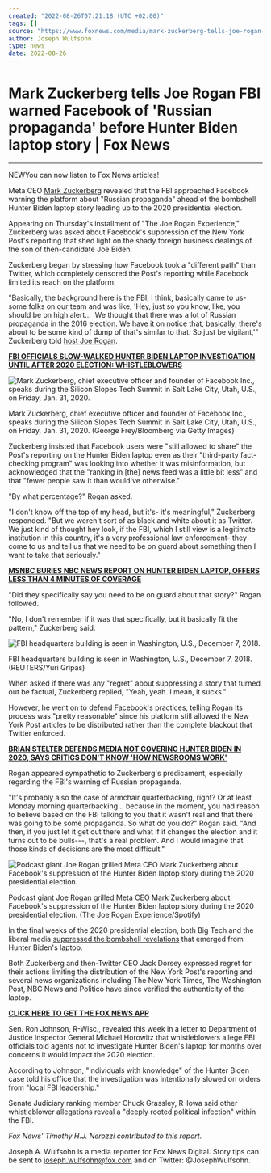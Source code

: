 ```yaml
---
created: "2022-08-26T07:21:18 (UTC +02:00)"
tags: []
source: "https://www.foxnews.com/media/mark-zuckerberg-tells-joe-rogan-fbi-warned-facebook-of-russian-propaganda-before-hunter-biden-laptop-story"
author: Joseph Wulfsohn
type: news
date: 2022-08-26
---
```


# Mark Zuckerberg tells Joe Rogan FBI warned Facebook of 'Russian propaganda' before Hunter Biden laptop story | Fox News

---

NEWYou can now listen to Fox News articles!

Meta CEO [Mark Zuckerberg](https://www.foxnews.com/category/person/mark-zuckerberg) revealed that the FBI approached Facebook warning the platform about "Russian propaganda" ahead of the bombshell Hunter Biden laptop story leading up to the 2020 presidential election. 

Appearing on Thursday's installment of "The Joe Rogan Experience," Zuckerberg was asked about Facebook's suppression of the New York Post's reporting that shed light on the shady foreign business dealings of the son of then-candidate Joe Biden.

Zuckerberg began by stressing how Facebook took a "different path" than Twitter, which completely censored the Post's reporting while Facebook limited its reach on the platform. 

"Basically, the background here is the FBI, I think, basically came to us- some folks on our team and was like, 'Hey, just so you know, like, you should be on high alert…  We thought that there was a lot of Russian propaganda in the 2016 election. We have it on notice that, basically, there's about to be some kind of dump of that's similar to that. So just be vigilant,'" Zuckerberg told [host Joe Rogan](https://www.foxnews.com/media/joe-rogan-stephen-colbert-covid-democrats).  

[**FBI OFFICIALS SLOW-WALKED HUNTER BIDEN LAPTOP INVESTIGATION UNTIL AFTER 2020 ELECTION: WHISTLEBLOWERS**](https://www.foxnews.com/politics/fbi-officials-slow-walked-hunter-biden-laptop-investigation-until-after-2020-election-whistleblowers)

![Mark Zuckerberg, chief executive officer and founder of Facebook Inc., speaks during the Silicon Slopes Tech Summit in Salt Lake City, Utah, U.S., on Friday, Jan. 31, 2020.](https://a57.foxnews.com/static.foxnews.com/foxnews.com/content/uploads/2022/08/640/320/GettyImages-1197863837.jpg?ve=1&tl=1)

Mark Zuckerberg, chief executive officer and founder of Facebook Inc., speaks during the Silicon Slopes Tech Summit in Salt Lake City, Utah, U.S., on Friday, Jan. 31, 2020. (George Frey/Bloomberg via Getty Images)

Zuckerberg insisted that Facebook users were "still allowed to share" the Post's reporting on the Hunter Biden laptop even as their "third-party fact-checking program" was looking into whether it was misinformation, but acknowledged that the "ranking in \[the\] news feed was a little bit less" and that "fewer people saw it than would've otherwise."

"By what percentage?" Rogan asked. 

"I don't know off the top of my head, but it's- it's meaningful," Zuckerberg responded. "But we weren't sort of as black and white about it as Twitter. We just kind of thought hey look, if the FBI, which I still view is a legitimate institution in this country, it's a very professional law enforcement- they come to us and tell us that we need to be on guard about something then I want to take that seriously."

[**MSNBC BURIES NBC NEWS REPORT ON HUNTER BIDEN LAPTOP, OFFERS LESS THAN 4 MINUTES OF COVERAGE**](https://www.foxnews.com/media/msnbc-buries-nbc-news-hunter-biden-laptop-report)

"Did they specifically say you need to be on guard about that story?" Rogan followed.

"No, I don't remember if it was that specifically, but it basically fit the pattern," Zuckerberg said. 

![FBI headquarters building is seen in Washington, U.S., December 7, 2018. ](https://a57.foxnews.com/static.foxnews.com/foxnews.com/content/uploads/2022/08/640/320/2018-12-07T175106Z_638792288_RC1AD5EDA230_RTRMADP_3_USA-TRUMP-BARR.jpg?ve=1&tl=1)

FBI headquarters building is seen in Washington, U.S., December 7, 2018.  (REUTERS/Yuri Gripas)

When asked if there was any "regret" about suppressing a story that turned out be factual, Zuckerberg replied, "Yeah, yeah. I mean, it sucks." 

However, he went on to defend Facebook's practices, telling Rogan its process was "pretty reasonable" since his platform still allowed the New York Post articles to be distributed rather than the complete blackout that Twitter enforced. 

[**BRIAN STELTER DEFENDS MEDIA NOT COVERING HUNTER BIDEN IN 2020, SAYS CRITICS DON'T KNOW 'HOW NEWSROOMS WORK'**](https://www.foxnews.com/media/cnn-brian-stelter-hunter-biden-disinformation-conference)

Rogan appeared sympathetic to Zuckerberg's predicament, especially regarding the FBI's warning of Russian propaganda. 

"It's probably also the case of armchair quarterbacking, right? Or at least Monday morning quarterbacking… because in the moment, you had reason to believe based on the FBI talking to you that it wasn't real and that there was going to be some propaganda. So what do you do?" Rogan said. "And then, if you just let it get out there and what if it changes the election and it turns out to be bulls---, that's a real problem. And I would imagine that those kinds of decisions are the most difficult."

![Podcast giant Joe Rogan grilled Meta CEO Mark Zuckerberg about Facebook's suppression of the Hunter Biden laptop story during the 2020 presidential election.](https://a57.foxnews.com/static.foxnews.com/foxnews.com/content/uploads/2022/08/640/320/Joe-Rogan-1-CCjpg.jpg?ve=1&tl=1)

Podcast giant Joe Rogan grilled Meta CEO Mark Zuckerberg about Facebook's suppression of the Hunter Biden laptop story during the 2020 presidential election. (The Joe Rogan Experience/Spotify)

In the final weeks of the 2020 presidential election, both Big Tech and the liberal media [suppressed the bombshell revelations](https://www.foxnews.com/media/hunter-biden-coverage-liberal-media-smear-campaign-russian-disinformation) that emerged from Hunter Biden's laptop. 

Both Zuckerberg and then-Twitter CEO Jack Dorsey expressed regret for their actions limiting the distribution of the New York Post's reporting and several news organizations including The New York Times, The Washington Post, NBC News and Politico have since verified the authenticity of the laptop.

[**CLICK HERE TO GET THE FOX NEWS APP**](https://foxnews.onelink.me/xLDS?pid=AppArticleLink&af_dp=foxnewsaf%3A%2F%2F&af_web_dp=https%3A%2F%2Fwww.foxnews.com%2Fapps-products)

Sen. Ron Johnson, R-Wisc., revealed this week in a letter to Department of Justice Inspector General Michael Horowitz that whistleblowers allege FBI officials told agents not to investigate Hunter Biden's laptop for months over concerns it would impact the 2020 election. 

According to Johnson, "individuals with knowledge" of the Hunter Biden case told his office that the investigation was intentionally slowed on orders from "local FBI leadership." 

Senate Judiciary ranking member Chuck Grassley, R-Iowa said other whistleblower allegations reveal a "deeply rooted political infection" within the FBI.

*Fox News' Timothy H.J. Nerozzi contributed to this report.* 

Joseph A. Wulfsohn is a media reporter for Fox News Digital. Story tips can be sent to joseph.wulfsohn@fox.com and on Twitter: @JosephWulfsohn.
